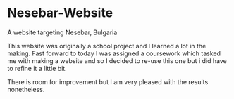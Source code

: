 # Nesebar-Website
A website targeting Nesebar, Bulgaria

This website was originally a school project and I learned a lot in the making.
Fast forward to today I was assigned a coursework which tasked me with making a website and so I decided to re-use this one
but i did have to refine it a little bit.

There is room for improvement but I am very pleased with the results nonetheless.
